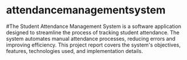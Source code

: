 # attendancemanagementsystem
#The Student Attendance Management System is a software application designed to streamline the process of tracking student attendance. The system automates manual attendance processes, reducing errors and improving efficiency. This project report covers the system's objectives, features, technologies used, and implementation details.
